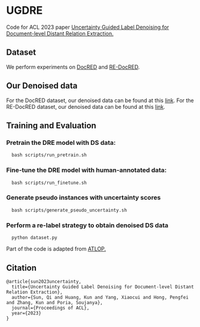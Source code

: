 # UGDRE
Code for ACL 2023 paper [Uncertainty Guided Label Denoising for Document-level Distant Relation Extraction.](https://arxiv.org/abs/2305.11029)
## Dataset
We perform experiments on [DocRED](https://github.com/thunlp/DocRED) and [RE-DocRED](https://github.com/tonytan48/re-docred).
## Our Denoised data
For the DocRED dataset, our denoised data can be found at this [link](https://drive.google.com/file/d/1Rk1bNJgZqQkQwtvNGuWzqzqSs_Z_B5TD/view?usp=sharing). 
For the RE-DocRED dataset, our denoised data can be found at this [link](https://drive.google.com/file/d/1yyQyQlAWxKL1FZmoaWWWGjB7_sNOPLvD/view?usp=sharing).
## Training and Evaluation
### Pretrain the DRE model with DS data:
```
  bash scripts/run_pretrain.sh
```
### Fine-tune the DRE model with human-annotated data:
```
  bash scripts/run_finetune.sh
```
### Generate pseudo instances with uncertainty scores
```
  bash scripts/generate_pseudo_uncertainty.sh
```
### Perform a re-label strategy to obtain denoised DS data
```
  python dataset.py
```
Part of the code is adapted from [ATLOP.](https://github.com/wzhouad/ATLOP)
## Citation
```
@article{sun2023uncertainty,
  title={Uncertainty Guided Label Denoising for Document-level Distant Relation Extraction},
  author={Sun, Qi and Huang, Kun and Yang, Xiaocui and Hong, Pengfei and Zhang, Kun and Poria, Soujanya},
  journal={Proceedings of ACL},
  year={2023}
}
```



  



